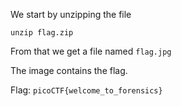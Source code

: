 We start by unzipping the file

`unzip flag.zip`

From that we get a file named `flag.jpg`

The image contains the flag.

Flag: `picoCTF{welcome_to_forensics}`
